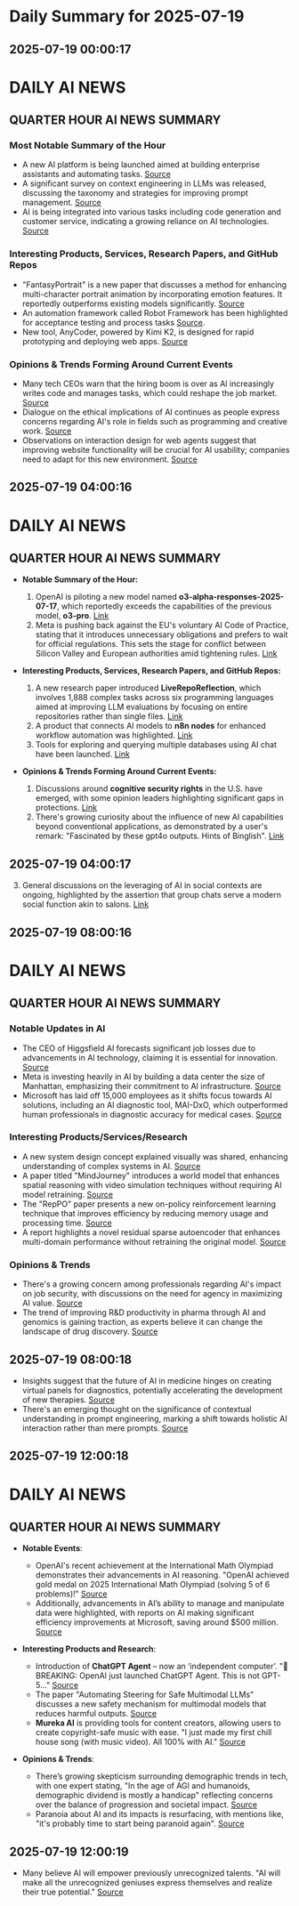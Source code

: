 # Daily Summary for 2025-07-19

## 2025-07-19 00:00:17

# DAILY AI NEWS

## QUARTER HOUR AI NEWS SUMMARY

### Most Notable Summary of the Hour
- A new AI platform is being launched aimed at building enterprise assistants and automating tasks. [Source](https://x.com/i/web/status/1946351959109165427)
- A significant survey on context engineering in LLMs was released, discussing the taxonomy and strategies for improving prompt management. [Source](https://x.com/i/web/status/1946349730621202762)
- AI is being integrated into various tasks including code generation and customer service, indicating a growing reliance on AI technologies. [Source](https://x.com/i/web/status/1946316458012922104)

### Interesting Products, Services, Research Papers, and GitHub Repos
- "FantasyPortrait" is a new paper that discusses a method for enhancing multi-character portrait animation by incorporating emotion features. It reportedly outperforms existing models significantly. [Source](https://x.com/i/web/status/1946339193715835331)
- An automation framework called Robot Framework has been highlighted for acceptance testing and process tasks [Source](https://x.com/i/web/status/1946336730342113512).
- New tool, AnyCoder, powered by Kimi K2, is designed for rapid prototyping and deploying web apps. [Source](https://x.com/i/web/status/1946330421781844411)

### Opinions & Trends Forming Around Current Events
- Many tech CEOs warn that the hiring boom is over as AI increasingly writes code and manages tasks, which could reshape the job market. [Source](https://x.com/i/web/status/1946316458012922104)
- Dialogue on the ethical implications of AI continues as people express concerns regarding AI's role in fields such as programming and creative work. [Source](https://x.com/i/web/status/1946316716637872555)
- Observations on interaction design for web agents suggest that improving website functionality will be crucial for AI usability; companies need to adapt for this new environment. [Source](https://x.com/i/web/status/1946302307815354385)

## 2025-07-19 04:00:16

# DAILY AI NEWS

## QUARTER HOUR AI NEWS SUMMARY

- **Notable Summary of the Hour:**  
  1. OpenAI is piloting a new model named **o3-alpha-responses-2025-07-17**, which reportedly exceeds the capabilities of the previous model, **o3-pro**. [Link](https://x.com/i/web/status/1946409379097612469)  
  2. Meta is pushing back against the EU's voluntary AI Code of Practice, stating that it introduces unnecessary obligations and prefers to wait for official regulations. This sets the stage for conflict between Silicon Valley and European authorities amid tightening rules. [Link](https://x.com/i/web/status/1946381183883079788)  

- **Interesting Products, Services, Research Papers, and GitHub Repos:**  
  1. A new research paper introduced **LiveRepoReflection**, which involves 1,888 complex tasks across six programming languages aimed at improving LLM evaluations by focusing on entire repositories rather than single files. [Link](https://x.com/i/web/status/1946411278509179209)  
  2. A product that connects AI models to **n8n nodes** for enhanced workflow automation was highlighted. [Link](https://x.com/i/web/status/1946405203894276416)  
  3. Tools for exploring and querying multiple databases using AI chat have been launched. [Link](https://x.com/i/web/status/1946389982651846813)  

- **Opinions & Trends Forming Around Current Events:**  
  1. Discussions around **cognitive security rights** in the U.S. have emerged, with some opinion leaders highlighting significant gaps in protections. [Link](https://x.com/i/web/status/1946412676415930466)  
  2. There's growing curiosity about the influence of new AI capabilities beyond conventional applications, as demonstrated by a user's remark: "Fascinated by these gpt4o outputs. Hints of Binglish". [Link](https://x.com/i/web/status/1946413184530690298)

## 2025-07-19 04:00:17

3. General discussions on the leveraging of AI in social contexts are ongoing, highlighted by the assertion that group chats serve a modern social function akin to salons. [Link](https://x.com/i/web/status/1946411666251407610)

## 2025-07-19 08:00:16

# DAILY AI NEWS

## QUARTER HOUR AI NEWS SUMMARY

### Notable Updates in AI
- The CEO of Higgsfield AI forecasts significant job losses due to advancements in AI technology, claiming it is essential for innovation. [Source](https://x.com/i/web/status/1946479647358853122)  
- Meta is investing heavily in AI by building a data center the size of Manhattan, emphasizing their commitment to AI infrastructure. [Source](https://x.com/i/web/status/1946465921494548711)
- Microsoft has laid off 15,000 employees as it shifts focus towards AI solutions, including an AI diagnostic tool, MAI-DxO, which outperformed human professionals in diagnostic accuracy for medical cases. [Source](https://x.com/i/web/status/1946425893762806067)

### Interesting Products/Services/Research
- A new system design concept explained visually was shared, enhancing understanding of complex systems in AI. [Source](https://x.com/i/web/status/1946473725013954595)  
- A paper titled "MindJourney" introduces a world model that enhances spatial reasoning with video simulation techniques without requiring AI model retraining. [Source](https://x.com/i/web/status/1946472577364545832)  
- The "RepPO" paper presents a new on-policy reinforcement learning technique that improves efficiency by reducing memory usage and processing time. [Source](https://x.com/i/web/status/1946457477702426764)  
- A report highlights a novel residual sparse autoencoder that enhances multi-domain performance without retraining the original model. [Source](https://x.com/i/web/status/1946425515793088561)

### Opinions & Trends
- There's a growing concern among professionals regarding AI's impact on job security, with discussions on the need for agency in maximizing AI value. [Source](https://x.com/i/web/status/1946462749372121583)
- The trend of improving R&D productivity in pharma through AI and genomics is gaining traction, as experts believe it can change the landscape of drug discovery. [Source](https://x.com/i/web/status/1946444863584837745)

## 2025-07-19 08:00:18

- Insights suggest that the future of AI in medicine hinges on creating virtual panels for diagnostics, potentially accelerating the development of new therapies. [Source](https://x.com/i/web/status/1946448157652762955)
- There's an emerging thought on the significance of contextual understanding in prompt engineering, marking a shift towards holistic AI interaction rather than mere prompts. [Source](https://x.com/i/web/status/1946422703050871238)

## 2025-07-19 12:00:18

# DAILY AI NEWS

## QUARTER HOUR AI NEWS SUMMARY

- **Notable Events**:
  - OpenAI's recent achievement at the International Math Olympiad demonstrates their advancements in AI reasoning. "OpenAI achieved gold medal on 2025 International Math Olympiad (solving 5 of 6 problems)!" [Source](https://x.com/i/web/status/1946484323563237535)
  - Additionally, advancements in AI’s ability to manage and manipulate data were highlighted, with reports on AI making significant efficiency improvements at Microsoft, saving around $500 million. [Source](https://x.com/i/web/status/1946488002592821541)

- **Interesting Products and Research**:
  - Introduction of **ChatGPT Agent** – now an ‘independent computer’. "🚨 BREAKING: OpenAI just launched ChatGPT Agent. This is not GPT-5…" [Source](https://x.com/i/web/status/1946530784984158261)
  - The paper "Automating Steering for Safe Multimodal LLMs" discusses a new safety mechanism for multimodal models that reduces harmful outputs. [Source](https://x.com/i/web/status/1946527437913035110)
  - **Mureka AI** is providing tools for content creators, allowing users to create copyright-safe music with ease. "I just made my first chill house song (with music video). All 100% with AI." [Source](https://x.com/i/web/status/1946535738679664979) 

- **Opinions & Trends**:
  - There’s growing skepticism surrounding demographic trends in tech, with one expert stating, "In the age of AGI and humanoids, demographic dividend is mostly a handicap" reflecting concerns over the balance of progression and societal impact. [Source](https://x.com/i/web/status/1946540497104969917)
  - Paranoia about AI and its impacts is resurfacing, with mentions like, "it's probably time to start being paranoid again". [Source](https://x.com/i/web/status/1946531080900862205)

## 2025-07-19 12:00:19

- Many believe AI will empower previously unrecognized talents. "AI will make all the unrecognized geniuses express themselves and realize their true potential." [Source](https://x.com/i/web/status/1946493466219012176)

